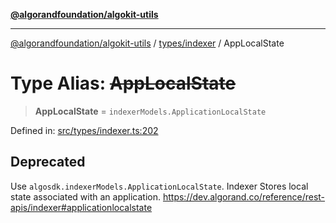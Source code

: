 [**@algorandfoundation/algokit-utils**](../../../README.md)

***

[@algorandfoundation/algokit-utils](../../../README.md) / [types/indexer](../README.md) / AppLocalState

# Type Alias: ~~AppLocalState~~

> **AppLocalState** = `indexerModels.ApplicationLocalState`

Defined in: [src/types/indexer.ts:202](https://github.com/algorandfoundation/algokit-utils-ts/blob/main/src/types/indexer.ts#L202)

## Deprecated

Use `algosdk.indexerModels.ApplicationLocalState`. Indexer Stores local state associated with an application. https://dev.algorand.co/reference/rest-apis/indexer#applicationlocalstate
